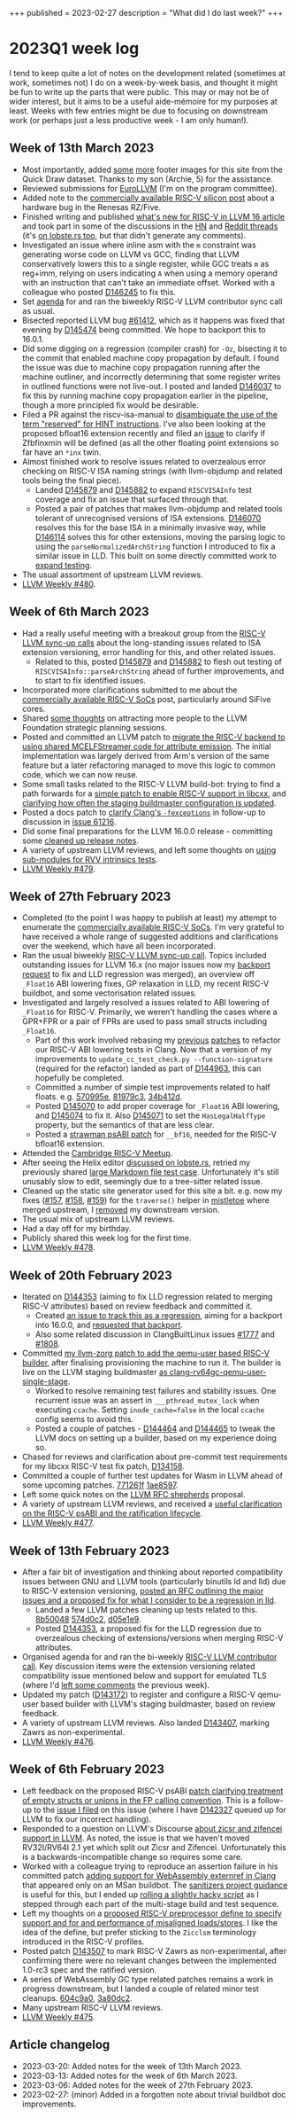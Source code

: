 +++
published = 2023-02-27
description = "What did I do last week?"
+++
# 2023Q1 week log
I tend to keep quite a lot of notes on the development related (sometimes at
work, sometimes not) I do on a week-by-week basis, and thought it might be fun
to write up the parts that were public. This
may or may not be of wider interest, but it aims to be a useful aide-mémoire
for my purposes at least. Weeks with few entries might be due to focusing on
downstream work (or perhaps just a less productive week - I am only human!).

## Week of 13th March 2023
* Most importantly, added
  [some](https://github.com/muxup/muxup-site/commit/7159a2400e6535a288c78dfd4d71c1b544ddf51e#diff-196dde1107e14fd35d571db219211acb6853813d95a5c7faee5ac09e058f9203)
  [more](https://github.com/muxup/muxup-site/commit/a1cb4d4256815bcfa8a6a4c5174a03ae077ee8c6#diff-4e9f5b15205b49dff89e5050a5a899e63213f1f015daeca45b76270bb2c009dd)
  footer images for this site from the Quick Draw dataset. Thanks to my son
  (Archie, 5) for the assistance.
* Reviewed submissions for [EuroLLVM](https://llvm.org/devmtg/2023-05/) (I'm
  on the program committee).
* Added note to the [commercially available RISC-V silicon
  post](/pages/2023q1/commercially-available-risc-v-silicon.md) about a
  hardware bug in the Renesas RZ/Five.
* Finished writing and published [what's new for RISC-V in LLVM 16
  article](/pages/2023q1/whats-new-for-risc-v-in-llvm-16.md) and took part in
  some of the discussions in the
  [HN](https://news.ycombinator.com/item?id=35215826) and [Reddit
  threads](https://old.reddit.com/r/RISCV/comments/11veftz/whats_new_for_riscv_in_llvm_16/)
  (it's [on lobste.rs
  too](https://lobste.rs/s/qcu7fc/what_s_new_for_risc_v_llvm_16), but that
  didn't generate any comments).
* Investigated an issue where inline asm with the `m` constraint was
  generating worse code on LLVM vs GCC, finding that LLVM conservatively
  lowers this to a single register, while GCC treats `m` as reg+imm, relying
  on users indicating `A` when using a memory operand with an instruction that
  can't take an immediate offset. Worked with a colleague who posted
  [D146245](https://reviews.llvm.org/D146245) to fix this.
* Set
  [agenda](https://discourse.llvm.org/t/risc-v-llvm-sync-up-call-16th-march-2023-note-daylight-savings-impact/69244)
  for and ran the biweekly RISC-V LLVM contributor sync call as usual.
* Bisected reported LLVM bug
  [#61412](https://github.com/llvm/llvm-project/issues/61412), which
  as it happens was fixed that evening by
  [D145474](https://reviews.llvm.org/D145474) being committed. We hope to
  backport this to 16.0.1.
* Did some digging on a regression (compiler crash) for `-Oz`, bisecting it to
  the commit that enabled machine copy propagation by default. I found the
  issue was due to machine copy propagation running after the machine
  outliner, and incorrectly determining that some register writes in outlined
  functions were not live-out. I posted and
  landed [D146037](https://reviews.llvm.org/D146037) to fix this by running
  machine copy propagation earlier in the pipeline, though a more principled
  fix would be desirable.
* Filed a PR against the riscv-isa-manual to [disambiguate the use of the term
  "reserved" for HINT
  instructions](https://github.com/riscv/riscv-isa-manual/pull/990). I've also
  been looking at the proposed bfloat16 extension recently and filed an
  [issue](https://github.com/riscv/riscv-bfloat16/issues/27) to clarify if
  Zfbfinxmin will be defined (as all the other floating point extensions so
  far have an `*inx` twin.
* Almost finished work to resolve issues related to overzealous error checking
  on RISC-V ISA naming strings (with llvm-objdump and related tools being the
  final piece).
  * Landed [D145879](https://reviews.llvm.org/D145879) and
    [D145882](https://reviews.llvm.org/D145882) to expand `RISCVISAInfo` test
    coverage and fix an issue that surfaced through that.
  * Posted a pair of patches that makes llvm-objdump and related tools
    tolerant of unrecognised versions of ISA extensions.
    [D146070](https://reviews.llvm.org/D146070) resolves this for the base ISA
    in a minimally invasive way, while
    [D146114](https://reviews.llvm.org/D146114) solves this for other
    extensions, moving the parsing logic to using the
    `parseNormalizedArchString` function I introduced to fix a similar issue
    in LLD. This built on some directly committed work to [expand
    testing](https://reviews.llvm.org/rG0ae8f5ac08ae).
* The usual assortment of upstream LLVM reviews.
* [LLVM Weekly #480](https://llvmweekly.org/issue/480).

## Week of 6th March 2023
* Had a really useful meeting with a breakout group from the [RISC-V LLVM
  sync-up
  calls](https://docs.google.com/document/d/1G3ocHm2zE6AYTS2N3_3w2UxFnSEyKkcF57siLWe-NVs/edit)
  about the long-standing issues related to ISA extension versioning, error
  handling for this, and other related issues.
  * Related to this, posted [D145879](https://reviews.llvm.org/D145879) and
    [D145882](https://reviews.llvm.org/D145882) to flesh out testing of
    `RISCVISAInfo::parseArchString` ahead of further improvements, and to
    start to fix identified issues.
* Incorporated more clarifications submitted to me about the [commercially
  available RISC-V
  SoCs](/pages/2023q1/commercially-available-risc-v-silicon.md) post,
  particularly around SiFive cores.
* Shared [some
  thoughts](https://discourse.llvm.org/t/diversity-inclusion-strategic-planning-march-6-7/68794/8)
  on attracting more people to the LLVM Foundation strategic planning
  sessions.
* Posted and committed an LLVM patch to [migrate the RISC-V backend to using
  shared MCELFStreamer code for attribute
  emission](https://reviews.llvm.org/D145570). The initial implementation was
  largely derived from Arm's version of the same feature but a later
  refactoring managed to move this logic to common code, which we can now
  reuse.
* Some small tasks related to the RISC-V LLVM build-bot: trying to find a path
  forwards for a [simple patch to enable RISC-V support in
  libcxx](https://reviews.llvm.org/D143158), and [clarifying how often the
  staging buildmaster configuration is
  updated](https://reviews.llvm.org/D144465).
* Posted a docs patch to [clarify
  Clang's `-fexceptions`](https://reviews.llvm.org/D145564) in follow-up to
  discussion in [issue
  61216](https://github.com/llvm/llvm-project/issues/61216).
* Did some final preparations for the LLVM 16.0.0 release - committing some
  [cleaned up release notes](https://reviews.llvm.org/rGae37edf1486d).
* A variety of upstream LLVM reviews, and left some thoughts on [using
  sub-modules for RVV intrinsics
  tests](https://github.com/llvm/llvm-project/issues/61179).
* [LLVM Weekly #479](https://llvmweekly.org/issue/479).


## Week of 27th February 2023
* Completed (to the point I was happy to publish at least) my attempt to
  enumerate the [commercially available RISC-V
  SoCs](/pages/2023q1/commercially-available-risc-v-silicon.md). I'm very
  grateful to have received a whole range of suggested additions and
  clarifications over the weekend, which have all been incorporated.
* Ran the usual biweekly [RISC-V LLVM sync-up
  call](https://discourse.llvm.org/t/risc-v-llvm-sync-up-call-2nd-march-2023/68876).
  Topics included outstanding issues for LLVM 16.x (no major issues now my
  [backport
  request](https://github.com/llvm/llvm-project-release-prs/pull/324#issuecomment-1445012422)
  to fix and LLD regression was merged), an overview off `_Float16` ABI
  lowering fixes, GP relaxation in LLD, my recent RISC-V buildbot, and some
  vectorisation related issues.
* Investigated and largely resolved a issues related to ABI lowering of
  `_Float16` for RISC-V. Primarily, we weren't handling the cases where a
  GPR+FPR or a pair of FPRs are used to pass small structs including
  `_Float16`.
  * Part of this work involved rebasing my
    [previous](https://reviews.llvm.org/D134050)
    [patches](https://reviews.llvm.org/D140400) to refactor our RISC-V ABI
    lowering tests in Clang. Now that a version of my improvements to
    `update_cc_test_check.py --function-signature` (required for the refactor)
    landed as part of [D144963](https://reviews.llvm.org/D144963), this can
    hopefully be completed.
  * Committed a number of simple test improvements related to half floats. e.g.
    [570995e](https://reviews.llvm.org/rG570995eba2f9),
    [81979c3](https://reviews.llvm.org/rG81979c3038de),
    [34b412d](https://reviews.llvm.org/rG34b412dc0efe).
  * Posted [D145070](https://reviews.llvm.org/D145070) to add proper coverage
    for `_Float16` ABI lowering, and
    [D145074](https://reviews.llvm.org/D145074) to fix it. Also
    [D145071](https://reviews.llvm.org/D145071) to set the `HasLegalHalfType`
    property, but the semantics of that are less clear.
  * Posted a [strawman psABI
    patch](https://github.com/riscv-non-isa/riscv-elf-psabi-doc/pull/367) for
    `__bf16`, needed for the RISC-V bfloat16 extension.
* Attended the [Cambridge RISC-V
  Meetup](https://community.riscv.org/events/details/risc-v-international-cambridge-risc-v-group-presents-cheri-risc-v-full-stack-security-using-open-source-hardware-and-software/).
* After seeing the Helix editor [discussed on
  lobste.rs](https://lobste.rs/s/nvoikx/helix_notes), retried my previously
  shared [large Markdown file test
  case](https://github.com/helix-editor/helix/issues/3072#issuecomment-1208133990).
  Unfortunately it's still unusably slow to edit, seemingly due to a
  tree-sitter related issue.
* Cleaned up the static site generator used for this site a bit. e.g. now my
  fixes ([#157](https://github.com/miyuchina/mistletoe/pull/157),
  [#158](https://github.com/miyuchina/mistletoe/pull/158),
  [#159](https://github.com/miyuchina/mistletoe/pull/159)) for the
  `traverse()` helper in [mistletoe](https://github.com/miyuchina/mistletoe)
  where merged upstream, I
  [removed](https://github.com/muxup/muxup-site/commit/52989cf7462d7900bbef5bc2ca9f976af8022ade)
  my downstream version.
* The usual mix of upstream LLVM reviews.
* Had a day off for my birthday.
* Publicly shared this week log for the first time.
* [LLVM Weekly #478](https://llvmweekly.org/issue/478).

## Week of 20th February 2023
* Iterated on [D144353](https://reviews.llvm.org/D144353) (aiming to fix LLD
  regression related to merging RISC-V attributes) based on review feedback
  and committed it.
  * Created [an issue to track this as a
    regression](https://github.com/llvm/llvm-project/issues/60889), aiming for
    a backport into 16.0.0, and [requested that
    backport](https://github.com/llvm/llvm-project-release-prs/pull/324#issuecomment-1445012422).
  * Also some related discussion in ClangBuiltLinux issues
    [#1777](https://github.com/ClangBuiltLinux/linux/issues/1777) and
    [#1808](https://github.com/ClangBuiltLinux/linux/issues/1808).
* Committed [my llvm-zorg patch to add the qemu-user based RISC-V
  builder](https://reviews.llvm.org/D143172), after finalising provisioning
  the machine to run it. The builder is live on the LLVM staging buildmaster
  [as
  clang-rv64gc-qemu-user-single-stage](https://lab.llvm.org/staging/#/builders/241).
  * Worked to resolve remaining test failures and stability issues. One
    recurrent issue was an assert in `___pthread_mutex_lock` when executing
    `ccache`. Setting `inode_cache=false` in the local `ccache` config seems
    to avoid this.
  * Posted a couple of patches - [D144464](https://reviews.llvm.org/D144464)
    and [D144465](https://reviews.llvm.org/D144465) to tweak the LLVM docs on
    setting up a builder, based on my experience doing so.
* Chased for reviews and clarification about pre-commit test requirements for
  my libcxx RISC-V test fix patch,
  [D134158](https://reviews.llvm.org/D143158).
* Committed a couple of further test updates for Wasm in LLVM ahead of some
  upcoming patches. [771261f](https://reviews.llvm.org/rG771261ff0128)
  [1ae8597](https://reviews.llvm.org/rG1ae859753c06).
* Left some quick notes on the [LLVM RFC
  shepherds](https://discourse.llvm.org/t/rfc-rfc-shepherds/68666/8) proposal.
* A variety of upstream LLVM reviews, and received a [useful clarification on
  the RISC-V psABI and the ratification
  lifecycle](https://reviews.llvm.org/D143115#4151994).
* [LLVM Weekly #477](https://llvmweekly.org/issue/477).

## Week of 13th February 2023
* After a fair bit of investigation and thinking about reported compatibility
  issues between GNU and LLVM tools (particularly binutils ld and lld) due to
  RISC-V extension versioning, [posted an RFC outlining the major issues and a
  proposed fix for what I consider to be a regression in
  lld](https://discourse.llvm.org/t/rfc-resolving-issues-related-to-extension-versioning-in-risc-v/68472).
  * Landed a few LLVM patches cleaning up tests related to this.
    [8b50048](https://reviews.llvm.org/rG8b5004864aab)
    [574d0c2](https://reviews.llvm.org/rG574d0c2ec107),
    [d05e1e9](https://reviews.llvm.org/rGd05e1e99b1d6).
  * Posted [D144353](https://reviews.llvm.org/D144353), a proposed fix for the
    LLD regression due to overzealous checking of extensions/versions when
    merging RISC-V attributes.
* Organised agenda for and ran the bi-weekly [RISC-V LLVM contributor
  call](https://discourse.llvm.org/t/risc-v-llvm-sync-up-call-16th-february-2023/68500).
  Key discussion items were the extension versioning related compatibility
  issue mentioned below and support for emulated TLS (where I'd [left some
  comments](https://reviews.llvm.org/D143708#4118468) the previous week).
* Updated my patch ([D143172](https://reviews.llvm.org/D143172)) to register
  and configure a RISC-V qemu-user based builder with LLVM's staging
  buildmaster, based on review feedback.
* A variety of upstream LLVM reviews. Also landed
  [D143407](https://reviews.llvm.org/D143507), marking Zawrs as
  non-experimental.
* [LLVM Weekly #476](https://llvmweekly.org/issue/476).

## Week of 6th February 2023
* Left feedback on the proposed RISC-V psABI
  [patch clarifying treatment of empty structs or unions in the FP calling
  convention](https://github.com/riscv-non-isa/riscv-elf-psabi-doc/pull/365).
  This is a follow-up to the [issue I
  filed](https://github.com/riscv-non-isa/riscv-elf-psabi-doc/issues/358) on
  this issue (where I have [D142327](https://reviews.llvm.org/D142327) queued
  up for LLVM to fix our incorrect handling).
* Responded to a question on LLVM's Discourse [about zicsr and zifencei
  support in
  LLVM](https://discourse.llvm.org/t/support-for-zicsr-and-zifencei-extensions/68369/2).
  As noted, the issue is that we haven't moved RV32I/RV64I 2.1 yet which split
  out Zicsr and Zifencei. Unfortunately this is a backwards-incompatible
  change so requires some care.
* Worked with a colleague trying to reproduce an assertion failure in his
  committed patch [adding support for WebAssembly externref in
  Clang](https://reviews.llvm.org/rGeb66833d19573df97034a81279eda31b8d19815b)
  that appeared only on an MSan buildbot. The [sanitizers project
  guidance](https://github.com/google/sanitizers/wiki/SanitizerBotReproduceBuild)
  is useful for this, but I ended up [rolling a slightly hacky
  script](https://gist.github.com/asb/645a071903f0c3cf9ef6c59a3d3e0810) as I
  stepped through each part of the multi-stage build and test sequence.
* Left my thoughts on a [proposed RISC-V preprocessor define to specify
  support and for and performance of misaligned
  loads/stores](https://github.com/riscv-non-isa/riscv-c-api-doc/issues/32). I
  like the idea of the define, but prefer sticking to the `Zicclsm`
  terminology introduced in the RISC-V profiles.
* Posted patch [D143507](https://reviews.llvm.org/D143507) to mark RISC-V
  Zawrs as non-experimental, after confirming there were no relevant changes
  between the implemented 1.0-rc3 spec and the ratified version.
* A series of WebAssembly GC type related patches remains a work in progress
  downstream, but I landed a couple of related minor test cleanups.
  [604c9a0](https://reviews.llvm.org/rG604c9a07f3a9),
  [3a80dc2](https://reviews.llvm.org/rG3a80dc27ed45).
* Many upstream RISC-V LLVM reviews.
* [LLVM Weekly #475](https://llvmweekly.org/issue/475).

## Article changelog
* 2023-03-20: Added notes for the week of 13th March 2023.
* 2023-03-13: Added notes for the week of 6th March 2023.
* 2023-03-06: Added notes for the week of 27th February 2023.
* 2023-02-27: (minor) Added in a forgotten note about trivial buildbot doc
  improvements.
